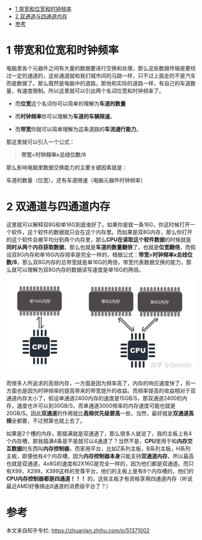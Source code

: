 
<!-- @import "[TOC]" {cmd="toc" depthFrom=1 depthTo=6 orderedList=false} -->

<!-- code_chunk_output -->

* [1 带宽和位宽和时钟频率](#1-带宽和位宽和时钟频率)
* [2 双通道与四通道内存](#2-双通道与四通道内存)
* [参考](#参考)

<!-- /code_chunk_output -->

# 1 带宽和位宽和时钟频率

电脑里各个元器件之间有大量的数据要进行交换和处理，那么这些数据传输是要经过一定的通道的，这些通道就和我们城市间的马路一样，只不过上面走的不是汽车而是数据了。那么既然是电脑中的道路，那他和实际的道路一样，有自己的车道数量，有速度限制。所以这里就可以引出两个名词位宽和时钟频率了。

- 而**位宽**这个名词你可以简单的理解为**车道的数量**

- 而**时钟频率**你可以理解为**车道的车辆限速**。

- 而**带宽**你就可以简单理解为这条道路的**车流通行能力**。

那这里就可以引入一个公式：

>**带宽=时钟频率x总线位数/8**

那么影响电脑里数据交换能力的主要关键因素就是：

车道的数量（位宽），还有车道限速（电脑元器件时钟频率）

# 2 双通道与四通道内存

这里就可以解释双8G和单16G到底谁好了。如果你是就一条16G，你这时候打开一个软件，这个软件的数据就只会在这个内存里。而如果是双8G内存，那么你打开的这个软件会被平均分到两个内存里，那么**CPU在读取这个软件数据**的时候就是**同时从两个内存获取数据**，那么也就是**车道的数量翻倍**了，也就是**位宽翻倍**，而假设双8G内存和单16G内存频率是完全一样的，根据公式：**带宽=时钟频率x总线位数/8**，那么双8G内存的总带宽就是单16G的两倍，带宽代表数据交换的能力，那么就可以理解为双8G内存的数据读写速度是单16G的两倍。

![](./images/2019-04-28-09-51-53.png)

而很多人所追求的高频内存，一方面是因为频率高了，内存的响应速度快了，另一方面也是因为时钟频率的提高带来的带宽提升的收益。而频率提高的收益相对于双通道内存太小了，假设单通道2400内存的速度是15GB/S，那双通道2400的内存，速度也许可以到30GB/S，而单通道3000频率的内存速度可能也就是20GB/S。因此**双通道**的作用就比**高频优先级要高**一些，当然，最好就是**双通道高频**全都要，不过预算也就上去了。

如果是2个槽的内存，那插满就是双通道了，那么很多人就说了，我的主板上有4个内存槽，那我插满4条是不是就可以4通道了？当然不是，**CPU**里用于和**内存交互数据**的东西叫**内存控制器**，而家用平台，比如Z系列主板，B系列主板，H系列主板，即便他有4个内存槽，因为**内存控制器本身**只能支持**双通道内存**，所以最高也就是双通道，4x8G的速度和2X16G是完全一样的，因为他们都是双通道。而只有X99，X299，X399这样的至尊平台，他们的主板上是有8个内存槽的，他们的 **CPU内存控制器都是四通道！！！** 的，这些主板才有资格享用四通道内存（听说最近AMD好像搞出8通道的消费级平台了？）



# 参考

本文来自知乎专栏: https://zhuanlan.zhihu.com/p/51371002